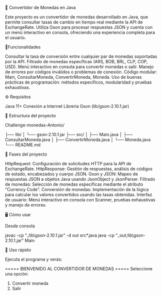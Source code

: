 💱 Convertidor de Monedas en Java

Este proyecto es un convertidor de monedas desarrollado en Java, que permite consultar tasas de cambio en tiempo real mediante la API de ExchangeRate.
Utiliza Gson para procesar respuestas JSON y cuenta con un menú interactivo en consola, ofreciendo una experiencia completa para el usuario.

🔹Funcionalidades

Consultar la tasa de conversión entre cualquier par de monedas soportadas por la API.
Filtrado de monedas específicas (ARS, BOB, BRL, CLP, COP, USD).
Menú interactivo en consola para convertir monedas o salir.
Manejo de errores por códigos inválidos o problemas de conexión.
Código modular: Main, ConsultarMoneda, ConvertirMoneda, Moneda.
Uso de buenas prácticas de programación: métodos específicos, modularidad y pruebas exhaustivas.

⚙️ Requisitos

Java 11+
Conexión a Internet
Librería Gson (lib/gson-2.10.1.jar)

📂 Estructura del proyecto

Challenge-monedas-Antonio/

├── lib/
│   └── gson-2.10.1.jar
├── src/
│   ├── Main.java
│   ├── ConsultarMoneda.java
│   ├── ConvertirMoneda.java
│   └── Moneda.java
└── README.md

🧩 Fases del proyecto

HttpRequest: Configuración de solicitudes HTTP para la API de ExchangeRate.
HttpResponse: Gestión de respuestas, análisis de códigos de estado, encabezados y cuerpo JSON.
Gson y JSON: Mapeo de respuestas JSON a objetos Java usando JsonObject y JsonParser.
Filtrado de monedas: Selección de monedas específicas mediante el atributo "Currency Code".
Conversión de monedas: Implementación de la lógica para calcular los valores convertidos usando las tasas obtenidas.
Interfaz de usuario: Menú interactivo en consola con Scanner, pruebas exhaustivas y manejo de errores.

🖥️ Cómo usar 

Desde consola

javac -cp ".;lib\gson-2.10.1.jar" -d out src\*.java
java -cp ".;out;lib\gson-2.10.1.jar" Main

🎯 Uso rápido

Ejecuta el programa y verás:

===== BIENVENIDO AL CONVERTIDOR DE MONEDAS =====
Seleccione una opción:
1. Convertir moneda
2. Salir

